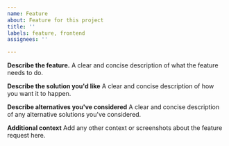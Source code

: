 ```yaml
---
name: Feature
about: Feature for this project
title: ''
labels: feature, frontend
assignees: ''

---
```


**Describe the feature.**
A clear and concise description of what the feature needs to do.

**Describe the solution you'd like**
A clear and concise description of how you want it to happen.

**Describe alternatives you've considered**
A clear and concise description of any alternative solutions you've considered.

**Additional context**
Add any other context or screenshots about the feature request here.
